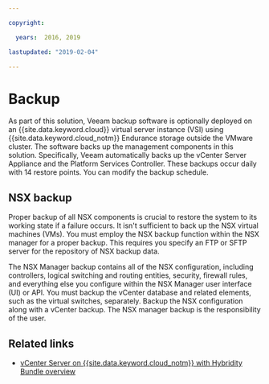 ```yaml
---

copyright:

  years:  2016, 2019

lastupdated: "2019-02-04"

---
```


# Backup

As part of this solution, Veeam backup software is optionally deployed on an {{site.data.keyword.cloud}} virtual server instance (VSI) using {{site.data.keyword.cloud_notm}} Endurance storage outside the VMware cluster. The software backs up the management components in this solution. Specifically, Veeam automatically backs up the vCenter Server Appliance and the Platform Services Controller. These backups occur daily with 14 restore points. You can modify the backup schedule.


## NSX backup

Proper backup of all NSX components is crucial to restore the system to its working state if a failure occurs. It isn't sufficient to back up the NSX virtual machines (VMs). You must employ the NSX backup function within the NSX manager for a proper backup. This requires you specify an FTP or SFTP server for the repository of NSX backup data.

The NSX Manager backup contains all of the NSX configuration, including controllers, logical switching and routing entities, security, firewall rules, and everything else you configure within the NSX Manager user interface (UI) or API. You must backup the vCenter database and related elements, such as the virtual switches, separately. Backup the NSX configuration along with a vCenter backup. The NSX manager backup is the responsibility of the user.

## Related links

* [vCenter Server on {{site.data.keyword.cloud_notm}} with Hybridity Bundle overview](/docs/services/vmwaresolutions/archiref/vcs/vcs-hybridity-intro.html)
